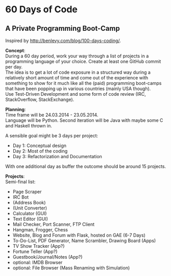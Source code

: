 60 Days of Code
==================

A Private Programming Boot-Camp
---

Inspired by http://benlevy.com/blog/100-days-coding/.


**Concept**:   
During a 60 day period, work your way through a list of projects in a programming language of your choice. Create at least one GitHub commit per day.  
The idea is to get a lot of code exposure in a structured way during a relatively short amount of time and come out of the experience with something to show for it much like all the (paid) programming boot-camps that have been popping up in various countries (mainly USA though).  
Use Test-Driven Development and some form of code review (IRC, StackOverflow, StackExchange).

**Planning**:  
Time frame will be 24.03.2014 - 23.05.2014.  
Language will be Python. Second iteration will be Java with maybe some C and Haskell thrown in.  

A sensible goal might be 3 days per project:
  * Day 1: Conceptual design
  * Day 2: Most of the coding
  * Day 3: Refactorization and Documentation  
  
With one additional day as buffer the outcome should be around 15 projects.

**Projects**:  
Semi-final list:  
  * Page Scraper
  * IRC Bot
  * (Address Book)
  * (Unit Converter)
  * Calculator (GUI)
  * Text Editor (GUI)
  * Mail Checker, Port Scanner, FTP Client
  * Hangman, Frogger, Chess
  * Website, Blog and Forum with Flask, hosted on GAE (6-7 Days)
  * To-Do-List, PDF Generator, Name Scrambler, Drawing Board (Apps)
  * TV Show Tracker (App?)
  * Fortune Teller (App?)
  * Guestbook/Journal/Notes (App?)
  * optional: IMDB Browser 
  * optional: File Browser (Mass Renaming with Simulation)
  
